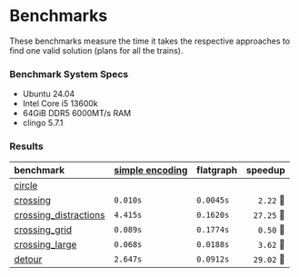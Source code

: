 # Benchmarks

These benchmarks measure the time it takes the respective approaches to find one valid solution (plans for all the trains).

### Benchmark System Specs

+ Ubuntu 24.04
+ Intel Core i5 13600k
+ 64GiB DDR5 6000MT/s RAM
+ clingo 5.7.1

### Results

| benchmark                                           | [simple encoding](../encodings/rail_new_actions.lp) | flatgraph |     speedup |
|:----------------------------------------------------|:----------------------------------------------------|-----------|------------:|
| [circle](./circle.lp)                               |                                                     |           |             |
| [crossing](./crossing.lp)                           | `0.010s`                                            | `0.0045s` |   `2.22` 🔼 |
| [crossing_distractions](./crossing_distractions.lp) | `4.415s`                                            | `0.1620s` |  `27.25` 🔼 |
| [crossing_grid](./crossing_grid.lp)                 | `0.089s`                                            | `0.1774s` |   `0.50` 🔻 |
| [crossing_large](./crossing_large.lp)               | `0.068s`                                            | `0.0188s` |   `3.62` 🔼 |
| [detour](./detour.lp)                               | `2.647s`                                            | `0.0912s` | `29.02`  🔼 |